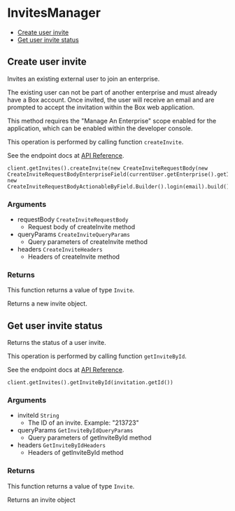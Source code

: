 # InvitesManager


- [Create user invite](#create-user-invite)
- [Get user invite status](#get-user-invite-status)

## Create user invite

Invites an existing external user to join an enterprise.

The existing user can not be part of another enterprise and
must already have a Box account. Once invited, the user will receive an
email and are prompted to accept the invitation within the
Box web application.

This method requires the "Manage An Enterprise" scope enabled for
the application, which can be enabled within the developer console.

This operation is performed by calling function `createInvite`.

See the endpoint docs at
[API Reference](https://developer.box.com/reference/post-invites/).

<!-- sample post_invites -->
```
client.getInvites().createInvite(new CreateInviteRequestBody(new CreateInviteRequestBodyEnterpriseField(currentUser.getEnterprise().getId()), new CreateInviteRequestBodyActionableByField.Builder().login(email).build()))
```

### Arguments

- requestBody `CreateInviteRequestBody`
  - Request body of createInvite method
- queryParams `CreateInviteQueryParams`
  - Query parameters of createInvite method
- headers `CreateInviteHeaders`
  - Headers of createInvite method


### Returns

This function returns a value of type `Invite`.

Returns a new invite object.


## Get user invite status

Returns the status of a user invite.

This operation is performed by calling function `getInviteById`.

See the endpoint docs at
[API Reference](https://developer.box.com/reference/get-invites-id/).

<!-- sample get_invites_id -->
```
client.getInvites().getInviteById(invitation.getId())
```

### Arguments

- inviteId `String`
  - The ID of an invite. Example: "213723"
- queryParams `GetInviteByIdQueryParams`
  - Query parameters of getInviteById method
- headers `GetInviteByIdHeaders`
  - Headers of getInviteById method


### Returns

This function returns a value of type `Invite`.

Returns an invite object


